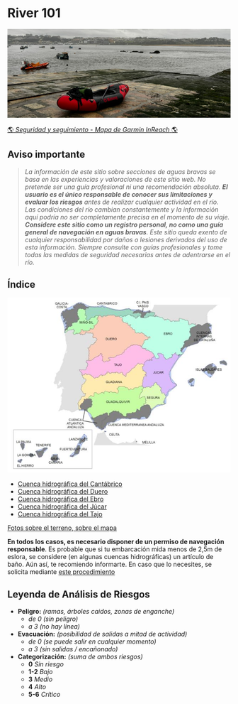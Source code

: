 # River 101
![](./misc/images/portada.jpg)

[:earth_americas: *Seguridad y seguimiento - Mapa de Garmin InReach* :earth_americas:](https://share.garmin.com/gpalacios82)


## Aviso importante
>*La información de este sitio sobre secciones de aguas bravas se basa en las experiencias y valoraciones de este sitio web. No pretende ser una guía profesional ni una recomendación absoluta. **El usuario es el único responsable de conocer sus limitaciones y evaluar los riesgos** antes de realizar cualquier actividad en el río. Las condiciones del río cambian constantemente y la información aquí podría no ser completamente precisa en el momento de su viaje. **Considere este sitio como un registro personal, no como una guía general de navegación en aguas bravas**. Este sitio queda exento de cualquier responsabilidad por daños o lesiones derivados del uso de esta información. Siempre consulte con guías profesionales y tome todas las medidas de seguridad necesarias antes de adentrarse en el río.*

## Índice
![](./misc/images/spain.png)
* [Cuenca hidrográfica del Cantábrico](./CHC/)
* [Cuenca hidrográfica del Duero](./CHD/)
* [Cuenca hidrográfica del Ebro](./CHE/)
* [Cuenca hidrográfica del Júcar](./CHJ/)
* [Cuenca hidrográfica del Tajo](./CHT/)

[Fotos sobre el terreno, sobre el mapa](https://www.google.com/maps/d/edit?mid=1E5DIX6wkrzVqhNuokiejKsnt3cpUySo&usp=sharing)

**En todos los casos, es necesario disponer de un permiso de navegación responsable**. Es probable que si tu embarcación mida menos de 2,5m de eslora, se considere (en algunas cuencas hidrográficas) un artículo de baño. Aún así, te recomiendo informarte. En caso que lo necesites, se solicita mediante [este procedimiento](./misc/Permisos-de-Navegacion.md)

## Leyenda de Análisis de Riesgos
* **Peligro:** *(ramas, árboles caidos, zonas de enganche)*
    * *de 0 (sin peligro)*
    * *a 3 (no hay línea)*
* **Evacuación:** *(posibilidad de salidas a mitad de actividad)*
    * *de 0 (se puede salir en cualquier momento)*
    * *a 3 (sin salidas / encañonado)* 
* **Categorización:** *(suma de ambos riesgos)*
    * **0** *Sin riesgo*
    * **1-2** *Bajo*
    * **3** *Medio*
    * **4** *Alto*
    * **5-6** *Crítico*
